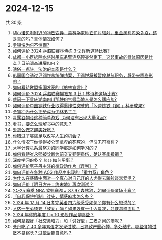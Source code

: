 # 2024-12-15

共 30 条

<!-- BEGIN ZHIHUVIDEO -->
<!-- 最后更新时间 Sun Dec 15 2024 00:10:34 GMT+0800 (China Standard Time) -->
1. [切尔诺贝利附近的狗已变异，美科学家称它们对辐射、重金属和污染免疫，这是真的吗？具体情况如何？](https://www.zhihu.com/question/6822025649)
1. [尹锡悦为何不惊慌?](https://www.zhihu.com/question/6636567721)
1. [如何评价 2024 乒超联赛林诗栋 3-2 许昕这场比赛?](https://www.zhihu.com/question/6867604809)
1. [成都一小区拆除水塔时吊车吊臂连塔顶突然倒下，这起事故的具体原因是什么？目前调查进展如何？](https://www.zhihu.com/question/6672436067)
1. [通俗一点讲，法治的本质是什么？](https://www.zhihu.com/question/5542375869)
1. [韩国国会通过尹锡悦总统弹劾案，尹锡悦将被暂停总统职务，将带来哪些影响？](https://www.zhihu.com/question/6846572001)
1. [如何看待欧盟多国发表的《柏林宣言》?](https://www.zhihu.com/question/6777946366)
1. [如何评价 2024 乒超联赛樊振东 3 比 1 林诗栋这场比赛?](https://www.zhihu.com/question/6862272988)
1. [想问一下重庆湖南四川那块的气候当地人是怎么适应的?](https://www.zhihu.com/question/664747267)
1. [如何评价中国钢铁行业取得爆炸性突破的「闪速炼铁（钢）」科研成果?](https://www.zhihu.com/question/6361428298)
1. [令狐冲为什么拒绝成为少林弟子？](https://www.zhihu.com/question/564248990)
1. [星露谷物语这种简单游戏, 为何没有出现大量竞品?](https://www.zhihu.com/question/6485226582)
1. [看书，要怎么理解书中的意思？](https://www.zhihu.com/question/6583052613)
1. [虾怎么做才鲜美好吃？](https://www.zhihu.com/question/5700182990)
1. [你错过了哪些足以改写人生的机会？](https://www.zhihu.com/question/502471022)
1. [什么情况下你觉得被公司拿捏的死死的，但又无可奈何？](https://www.zhihu.com/question/6682604183)
1. [大学计算机系最努力的同学都是如何学习的？](https://www.zhihu.com/question/270352528)
1. [如何看待崔永熙被诊断为前交叉韧带损伤，确认赛季报销？](https://www.zhihu.com/question/6765668466)
1. [深度学习的多个 loss 如何平衡？](https://www.zhihu.com/question/375794498)
1. [如何评价甄子丹主演的律政动作片《误判》？](https://www.zhihu.com/question/6269574858)
1. [如何评价在各种 ACG 作品中出现的「重力系」角色？](https://www.zhihu.com/question/6602135813)
1. [为什么在感情中面对一个真心对自己好的人舍得去骗钱谈恋爱呢？](https://www.zhihu.com/question/6102797860)
1. [如何评价《明日方舟：终末地》再次测试？](https://www.zhihu.com/question/6831366730)
1. [24-25 赛季 NBA 常规赛湖人 87:97 森林狼，如何评价这场比赛？](https://www.zhihu.com/question/6821532523)
1. [「自我保护机制」过头，情感麻木怎么办？](https://www.zhihu.com/question/5975351230)
1. [2024 年 12 月 14 日考完英语四六级感受如何？你有什么想说的？](https://www.zhihu.com/question/6760472620)
1. [人这一生必须要「被爱」吗？如果没有一个人爱我，我该怎样面对？](https://www.zhihu.com/question/6473043603)
1. [2024 年你的年度 top 10 影视作品是哪些？](https://www.zhihu.com/question/5975789468)
1. [如何拿捏好「社交亲和力」和「讨好型」二者之间的度呢？](https://www.zhihu.com/question/6640811689)
1. [朱丹吃了 40 多年鸡蛋才发现过敏，已导致严重心悸，多处结节，哪些食物过敏不易察觉？过敏后能自愈吗？](https://www.zhihu.com/question/6819911918)
<!-- END ZHIHUVIDEO -->
